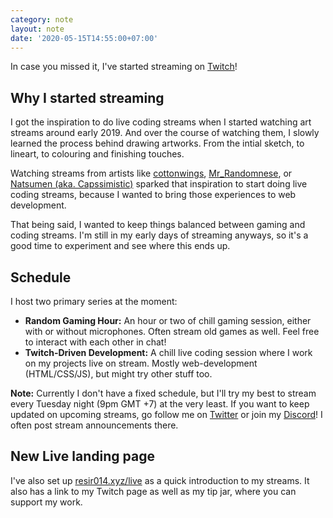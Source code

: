 ```yaml
---
category: note
layout: note
date: '2020-05-15T14:55:00+07:00'
---
```


In case you missed it, I've started streaming on [Twitch](https://www.twitch.tv/resir014)!

## Why I started streaming

I got the inspiration to do live coding streams when I started watching art streams around early 2019. And over the course of watching them, I slowly learned the process behind drawing artworks. From the intial sketch, to lineart, to colouring and finishing touches.

Watching streams from artists like [cottonwings](https://www.twitch.tv/cottonwings), [Mr_Randomnese](https://www.twitch.tv/Mr_Randomnese), or [Natsumen (aka. Capssimistic)](https://www.twitch.tv/Capssimistic) sparked that inspiration to start doing live coding streams, because I wanted to bring those experiences to web development.

That being said, I wanted to keep things balanced between gaming and coding streams. I'm still in my early days of streaming anyways, so it's a good time to experiment and see where this ends up.

## Schedule

I host two primary series at the moment:

- **Random Gaming Hour:** An hour or two of chill gaming session, either with or without microphones. Often stream old games as well. Feel free to interact with each other in chat!
- **Twitch-Driven Development:** A chill live coding session where I work on my projects live on stream. Mostly web-development (HTML/CSS/JS), but might try other stuff too.

**Note:** Currently I don't have a fixed schedule, but I'll try my best to stream every Tuesday night (9pm GMT +7) at the very least. If you want to keep updated on upcoming streams, go follow me on [Twitter](https://twitter.com/resir014) or join my [Discord](https://discord.gg/ws3P4wf)! I often post stream announcements there.

## New Live landing page

I've also set up [resir014.xyz/live](https://resir014.xyz/live) as a quick introduction to my streams. It also has a link to my Twitch page as well as my tip jar, where you can support my work.

